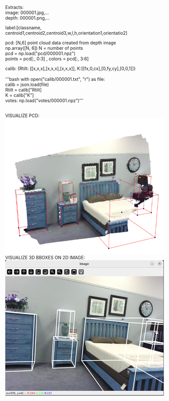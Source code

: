 Extracts: <br>
image: 000001.jpg,...<br>
depth: 000001.png,...<br>

label:[classname, centroid1,centroid2,centroid3,w,l,h,orientation1,orientatio2]


pcd: [N,6] point cloud data created from depth image <br>
     np.array([N, 6]) N = number of points <br>
     pcd = np.load("pcd/000001.npz") <br>
     points = pcd[:, 0:3] , colors = pcd[:, 3:6]



calib: {Rtilt: [[x,x,x],[x,x,x],[x,x,x]], K:[[fx,0,cx],[0,fy,cy],[0,0,1]]}    <br>    
'''bash 
with open("calib/000001.txt", "r") as file:<br>
     calib = json.load(file)<br>
     Rtilt = calib["Rtilt]<br>
     K = calib["K"]<br>
votes: np.load("votes/000001.npz")'''<br><br>

VISUALIZE PCD:<br>
![](example_imgs/pcd.png)<br>
VISUALIZE 3D BBOXES ON 2D IMAGE:<br>
![](example_imgs/3dbboxes_on_2d_image.png)


